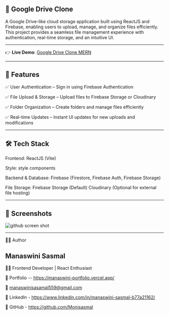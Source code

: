 
## 📂 Google Drive Clone

A Google Drive-like cloud storage application built using ReactJS and Firebase, enabling users to upload, manage, and organize files efficiently. This project provides a seamless file management experience with authentication, real-time storage, and an intuitive UI.

---


👉 **Live Demo**: [Google Drive Clone MERN](https://google-drive-clone-manaswini-sasmals-projects.vercel.app/)

---


## 🚀 Features

✅ User Authentication – Sign in using Firebase Authentication

✅ File Upload & Storage – Upload files to Firebase Storage or Cloudinary

✅ Folder Organization – Create folders and manage files efficiently

✅ Real-time Updates – Instant UI updates for new uploads and modifications

---


## 🛠️ Tech Stack

Frontend:
ReactJS (Vite)

Style: style components

Backend & Database:
Firebase (Firestore, Firebase Auth, Firebase Storage)

File Storage:
Firebase Storage (Default)
Cloudinary (Optional for external file hosting)

---


## 📸 Screenshots

![github screen shot](https://github.com/user-attachments/assets/87733455-e236-4b5f-bf9d-4034a7e7a78e)

---

🙋‍♀️ Author

## Manaswini Sasmal

👩‍💻 Frontend Developer | React Enthusiast

🔗 Portfolio -- https://manaswini-portfolio.vercel.app/

📧 manaswinisasamal559@gmail.com

🔗 LinkedIn - https://www.linkedin.com/in/manaswini-sasmal-b77a21162/

🔗 GitHub - https://github.com/Monisasmal


